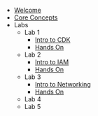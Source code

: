 - [Welcome](/0_welcome)
- [Core Concepts](/1_core_concepts)
- Labs
  - Lab 1
    - [Intro to CDK](/labs/lab_1/0_cdk_intro)
    - [Hands On](labs/lab_1/1_setup_project)
  - Lab 2
    - [Intro to IAM](labs/lab_2/0_iam_intro)
    - [Hands On](labs/lab_2/1_hands_on_iam)
  - Lab 3
    - [Intro to Networking](/labs/lab_3/0_networking_intro)
    - [Hands On](labs/lab_3/1_hands_on.md)
  - Lab 4
  - Lab 5

<!-- - [What’s next?](/next) -->
